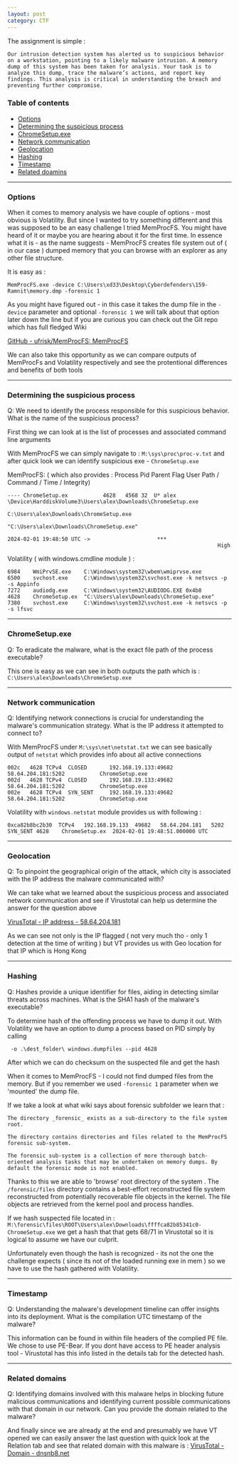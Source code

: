 ```yaml
---
layout: post
category: CTF
---
```


The assignment is simple : 

```
Our intrusion detection system has alerted us to suspicious behavior on a workstation, pointing to a likely malware intrusion. A memory dump of this system has been taken for analysis. Your task is to analyze this dump, trace the malware’s actions, and report key findings. This analysis is critical in understanding the breach and preventing further compromise.
```
### Table of contents
- [Options](#options)
- [Determining the suspicious process](#determining-the-suspicious-process)
- [ChromeSetup.exe](#chromesetupexe)
- [Network communication](#network-communication)
- [Geolocation](#geolocation)
- [Hashing](#hashing)
- [Timestamp](#timestamp)
- [Related doamins](#related-domains)

---
### Options 

When it comes to memory analysis we have couple of options - most obvious is Volatility. But since I wanted to try something different and this was supposed to be an easy challenge I tried MemProcFS.  You might have heard of it or maybe you are hearing about it for the first time. In essence what it is - as the name suggests - MemProcFS creates file system out of ( in our case ) dumped memory that you can browse with an explorer as any other file structure. 

It is easy as : 

```
MemProcFS.exe -device C:\Users\xd33\Desktop\Cyberdefenders\159-Ramnit\memory.dmp -forensic 1
```

As you might have figured out - in this case it takes the dump file in the `-device` parameter and optional `-forensic 1` we will talk about that option later down the line but if you are curious you can check out the Git repo which has full fledged Wiki 

[GitHub - ufrisk/MemProcFS: MemProcFS](https://github.com/ufrisk/MemProcFS)

We can also take this opportunity as we can compare outputs of MemProcFs and Volatility respectively and see the protentional differences and benefits of both tools

---
### Determining the suspicious process 

Q: We need to identify the process responsible for this suspicious behavior. What is the name of the suspicious process?

First thing we can look at is the list of processes and associated command line arguments

With MemProcFS we can simply navigate to : `M:\sys\proc\proc-v.txt`  and after quick look we can identify suspicious exe - `ChromeSetup.exe`

MemProcFS:  ( which also provides : Process  Pid Parent  Flag User   Path / Command / Time / Integrity)

```
---- ChromeSetup.ex           4628   4568 32  U* alex             \Device\HarddiskVolume3\Users\alex\Downloads\ChromeSetup.exe
                                                                  C:\Users\alex\Downloads\ChromeSetup.exe
                                                                  "C:\Users\alex\Downloads\ChromeSetup.exe" 
                                                                  2024-02-01 19:48:50 UTC ->                     ***
                                                                  High
```


Volatility ( with windows.cmdline module  ) : 
```
6984    WmiPrvSE.exe    C:\Windows\system32\wbem\wmiprvse.exe
6500    svchost.exe     C:\Windows\system32\svchost.exe -k netsvcs -p -s Appinfo
7272    audiodg.exe     C:\Windows\system32\AUDIODG.EXE 0x4b8
4628    ChromeSetup.ex  "C:\Users\alex\Downloads\ChromeSetup.exe"
7380    svchost.exe     C:\Windows\system32\svchost.exe -k netsvcs -p -s lfsvc
```

---
### ChromeSetup.exe

Q: To eradicate the malware, what is the exact file path of the process executable?

This one is easy as we can see in both outputs the path which is : 
`C:\Users\alex\Downloads\ChromeSetup.exe`

---
### Network communication 

Q: Identifying network connections is crucial for understanding the malware's communication strategy. What is the IP address it attempted to connect to? 

With MemProcFS under `M:\sys\net\netstat.txt`  we can see basically output of `netstat`  which provides info about all active connections 

```
002c   4628 TCPv4  CLOSED       192.168.19.133:49682          58.64.204.181:5202           ChromeSetup.exe                     
002d   4628 TCPv4  CLOSED       192.168.19.133:49682          58.64.204.181:5202           ChromeSetup.exe                     
002e   4628 TCPv4  SYN_SENT     192.168.19.133:49682          58.64.204.181:5202           ChromeSetup.exe        
```

Volatility with  `windows.netstat` module provides us with following :  

```
0xca82b8bc2b30  TCPv4   192.168.19.133  49682   58.64.204.181   5202    SYN_SENT 4628    ChromeSetup.ex  2024-02-01 19:48:51.000000 UTC
```
---
### Geolocation 

Q: To pinpoint the geographical origin of the attack, which city is associated with the IP address the malware communicated with?

We can take what we learned about the suspicious process and associated  network communication and see if Virustotal can help us determine the answer for the question above 

[VirusTotal - IP address - 58.64.204.181](https://www.virustotal.com/gui/ip-address/58.64.204.181)

As we can see not only is the IP flagged ( not very much tho - only 1 detection at the time of writing ) but VT provides us with Geo location for that IP which is Hong Kong 

---
### Hashing 

Q: Hashes provide a unique identifier for files, aiding in detecting similar threats across machines. What is the SHA1 hash of the malware's executable?

To determine hash of the offending process we have to dump it out. With Volatility we have an option to dump a process based on PID simply by calling 

` -o .\dest_folder\ windows.dumpfiles --pid 4628`

After which we can do checksum on the suspected file and get the hash 

When it comes to MemProcFS - I could not find dumped files from the memory. But if you remember we used `-forensic 1` parameter when we 'mounted' the dump file. 

If we take a look at what wiki says about forensic subfolder we learn that : 

```
The directory _forensic_ exists as a sub-directory to the file system root.

The directory contains directories and files related to the MemProcFS forensic sub-system.

The forensic sub-system is a collection of more thorough batch-oriented analysis tasks that may be undertaken on memory dumps. By default the forensic mode is not enabled.
```

Thanks to this we are able to 'browse' root directory of the system . The `/forensic/files` directory contains a best-effort reconstructed file system reconstructed from potentially recoverable file objects in the kernel. The file objects are retrieved from the kernel pool and process handles.

If we hash suspected file located in : `M:\forensic\files\ROOT\Users\alex\Downloads\ffffca82b85341c0-ChromeSetup.exe` we get a hash that that gets 68/71 in Virustotal so it is logical to assume we have our culprit. 

Unfortunately even though the hash is recognized - its not the one the challenge expects ( since its not of the loaded running exe in mem ) so we have to use the hash gathered with Volatility. 

---
### Timestamp 

Q: Understanding the malware's development timeline can offer insights into its deployment. What is the compilation UTC timestamp of the malware?

This information can be found in within file headers of the complied PE file. We chose to use PE-Bear.  If you dont have access to PE header analysis tool - Virustotal has this info listed in the details tab for the detected hash. 

---
### Related domains 

Q: Identifying domains involved with this malware helps in blocking future malicious communications and identifying current possible communications with that domain in our network. Can you provide the domain related to the malware?

And finally since we are already at the end and presumably we have VT opened we can easily answer the last question with quick look at the Relation tab and see that related domain with this malware is : [VirusTotal - Domain - dnsnb8.net](https://www.virustotal.com/gui/domain/dnsnb8.net)